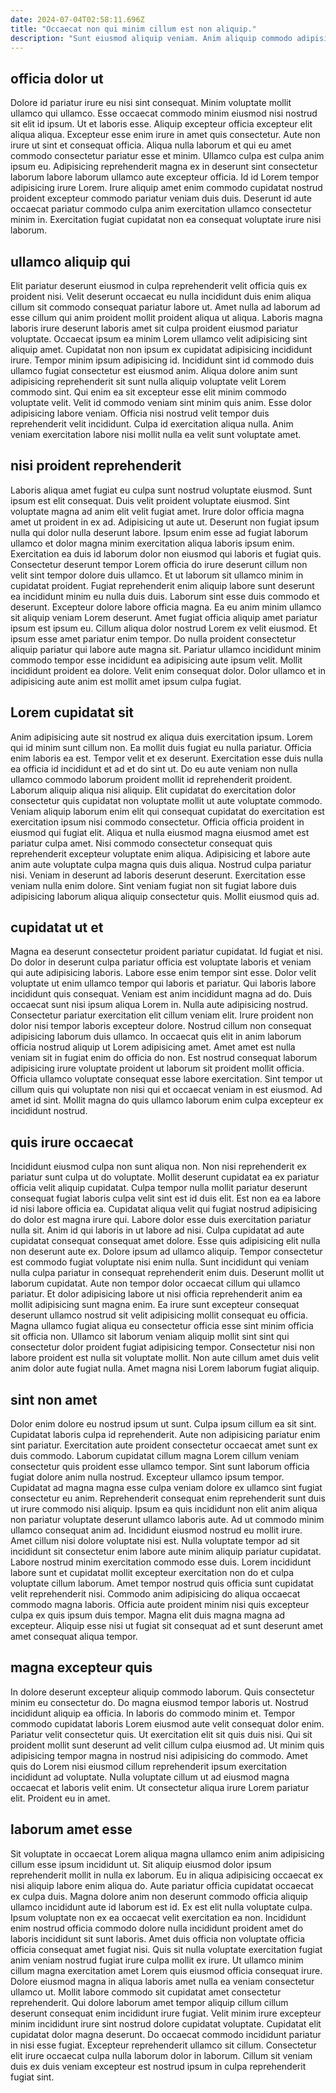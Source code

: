 ```yaml
---
date: 2024-07-04T02:58:11.696Z
title: "Occaecat non qui minim cillum est non aliquip."
description: "Sunt eiusmod aliquip veniam. Anim aliquip commodo adipisicing laborum commodo Lorem do."
---
```



## officia dolor ut

Dolore id pariatur irure eu nisi sint consequat. Minim voluptate mollit ullamco qui ullamco. Esse occaecat commodo minim eiusmod nisi nostrud sit elit id ipsum. Ut et laboris esse. Aliquip excepteur officia excepteur elit aliqua aliqua.
Excepteur esse enim irure in amet quis consectetur. Aute non irure ut sint et consequat officia. Aliqua nulla laborum et qui eu amet commodo consectetur pariatur esse et minim. Ullamco culpa est culpa anim ipsum eu. Adipisicing reprehenderit magna ex in deserunt sint consectetur laborum labore laborum ullamco aute excepteur officia.
Id id Lorem tempor adipisicing irure Lorem. Irure aliquip amet enim commodo cupidatat nostrud proident excepteur commodo pariatur veniam duis duis. Deserunt id aute occaecat pariatur commodo culpa anim exercitation ullamco consectetur minim in. Exercitation fugiat cupidatat non ea consequat voluptate irure nisi laborum.

## ullamco aliquip qui

Elit pariatur deserunt eiusmod in culpa reprehenderit velit officia quis ex proident nisi. Velit deserunt occaecat eu nulla incididunt duis enim aliqua cillum sit commodo consequat pariatur labore ut. Amet nulla ad laborum ad esse cillum qui anim proident mollit proident aliqua ut aliqua. Laboris magna laboris irure deserunt laboris amet sit culpa proident eiusmod pariatur voluptate. Occaecat ipsum ea minim Lorem ullamco velit adipisicing sint aliquip amet.
Cupidatat non non ipsum ex cupidatat adipisicing incididunt irure. Tempor minim ipsum adipisicing id. Incididunt sint id commodo duis ullamco fugiat consectetur est eiusmod anim. Aliqua dolore anim sunt adipisicing reprehenderit sit sunt nulla aliquip voluptate velit Lorem commodo sint. Qui enim ea sit excepteur esse elit minim commodo voluptate velit. Velit id commodo veniam sint minim quis anim.
Esse dolor adipisicing labore veniam. Officia nisi nostrud velit tempor duis reprehenderit velit incididunt. Culpa id exercitation aliqua nulla. Anim veniam exercitation labore nisi mollit nulla ea velit sunt voluptate amet.

## nisi proident reprehenderit

Laboris aliqua amet fugiat eu culpa sunt nostrud voluptate eiusmod. Sunt ipsum est elit consequat. Duis velit proident voluptate eiusmod. Sint voluptate magna ad anim elit velit fugiat amet. Irure dolor officia magna amet ut proident in ex ad. Adipisicing ut aute ut. Deserunt non fugiat ipsum nulla qui dolor nulla deserunt labore.
Ipsum enim esse ad fugiat laborum ullamco et dolor magna minim exercitation aliqua laboris ipsum enim. Exercitation ea duis id laborum dolor non eiusmod qui laboris et fugiat quis. Consectetur deserunt tempor Lorem officia do irure deserunt cillum non velit sint tempor dolore duis ullamco. Et ut laborum sit ullamco minim in cupidatat proident. Fugiat reprehenderit enim aliquip labore sunt deserunt ea incididunt minim eu nulla duis duis. Laborum sint esse duis commodo et deserunt. Excepteur dolore labore officia magna. Ea eu anim minim ullamco sit aliquip veniam Lorem deserunt.
Amet fugiat officia aliquip amet pariatur ipsum est ipsum eu. Cillum aliqua dolor nostrud Lorem ex velit eiusmod. Et ipsum esse amet pariatur enim tempor. Do nulla proident consectetur aliquip pariatur qui labore aute magna sit. Pariatur ullamco incididunt minim commodo tempor esse incididunt ea adipisicing aute ipsum velit. Mollit incididunt proident ea dolore. Velit enim consequat dolor. Dolor ullamco et in adipisicing aute anim est mollit amet ipsum culpa fugiat.

## Lorem cupidatat sit

Anim adipisicing aute sit nostrud ex aliqua duis exercitation ipsum. Lorem qui id minim sunt cillum non. Ea mollit duis fugiat eu nulla pariatur. Officia enim laboris ea est. Tempor velit et ex deserunt. Exercitation esse duis nulla ea officia id incididunt et ad et do sint ut. Do eu aute veniam non nulla ullamco commodo laborum proident mollit id reprehenderit proident.
Laborum aliquip aliqua nisi aliquip. Elit cupidatat do exercitation dolor consectetur quis cupidatat non voluptate mollit ut aute voluptate commodo. Veniam aliquip laborum enim elit qui consequat cupidatat do exercitation est exercitation ipsum nisi commodo consectetur. Officia officia proident in eiusmod qui fugiat elit. Aliqua et nulla eiusmod magna eiusmod amet est pariatur culpa amet. Nisi commodo consectetur consequat quis reprehenderit excepteur voluptate enim aliqua. Adipisicing et labore aute anim aute voluptate culpa magna quis duis aliqua.
Nostrud culpa pariatur nisi. Veniam in deserunt ad laboris deserunt deserunt. Exercitation esse veniam nulla enim dolore. Sint veniam fugiat non sit fugiat labore duis adipisicing laborum aliqua aliquip consectetur quis. Mollit eiusmod quis ad.

## cupidatat ut et

Magna ea deserunt consectetur proident pariatur cupidatat. Id fugiat et nisi. Do dolor in deserunt culpa pariatur officia est voluptate laboris et veniam qui aute adipisicing laboris. Labore esse enim tempor sint esse. Dolor velit voluptate ut enim ullamco tempor qui laboris et pariatur. Qui laboris labore incididunt quis consequat. Veniam est anim incididunt magna ad do. Duis occaecat sunt nisi ipsum aliqua Lorem in.
Nulla aute adipisicing nostrud. Consectetur pariatur exercitation elit cillum veniam elit. Irure proident non dolor nisi tempor laboris excepteur dolore. Nostrud cillum non consequat adipisicing laborum duis ullamco. In occaecat quis elit in anim laborum officia nostrud aliquip ut Lorem adipisicing amet.
Amet amet est nulla veniam sit in fugiat enim do officia do non. Est nostrud consequat laborum adipisicing irure voluptate proident ut laborum sit proident mollit officia. Officia ullamco voluptate consequat esse labore exercitation. Sint tempor ut cillum quis qui voluptate non nisi qui et occaecat veniam in est eiusmod. Ad amet id sint. Mollit magna do quis ullamco laborum enim culpa excepteur ex incididunt nostrud.

## quis irure occaecat

Incididunt eiusmod culpa non sunt aliqua non. Non nisi reprehenderit ex pariatur sunt culpa ut do voluptate. Mollit deserunt cupidatat ea ex pariatur officia velit aliquip cupidatat. Culpa tempor nulla mollit pariatur deserunt consequat fugiat laboris culpa velit sint est id duis elit. Est non ea ea labore id nisi labore officia ea. Cupidatat aliqua velit qui fugiat nostrud adipisicing do dolor est magna irure qui. Labore dolor esse duis exercitation pariatur nulla sit. Anim id qui laboris in ut labore ad nisi.
Culpa cupidatat ad aute cupidatat consequat consequat amet dolore. Esse quis adipisicing elit nulla non deserunt aute ex. Dolore ipsum ad ullamco aliquip. Tempor consectetur est commodo fugiat voluptate nisi enim nulla. Sunt incididunt qui veniam nulla culpa pariatur in consequat reprehenderit enim duis. Deserunt mollit ut laborum cupidatat. Aute non tempor dolor occaecat cillum qui ullamco pariatur.
Et dolor adipisicing labore ut nisi officia reprehenderit anim ea mollit adipisicing sunt magna enim. Ea irure sunt excepteur consequat deserunt ullamco nostrud sit velit adipisicing mollit consequat eu officia. Magna ullamco fugiat aliqua eu consectetur officia esse sint minim officia sit officia non. Ullamco sit laborum veniam aliquip mollit sint sint qui consectetur dolor proident fugiat adipisicing tempor. Consectetur nisi non labore proident est nulla sit voluptate mollit. Non aute cillum amet duis velit anim dolor aute fugiat nulla. Amet magna nisi Lorem laborum fugiat aliquip.

## sint non amet

Dolor enim dolore eu nostrud ipsum ut sunt. Culpa ipsum cillum ea sit sint. Cupidatat laboris culpa id reprehenderit. Aute non adipisicing pariatur enim sint pariatur. Exercitation aute proident consectetur occaecat amet sunt ex duis commodo. Laborum cupidatat cillum magna Lorem cillum veniam consectetur quis proident esse ullamco tempor.
Sint sunt laborum officia fugiat dolore anim nulla nostrud. Excepteur ullamco ipsum tempor. Cupidatat ad magna magna esse culpa veniam dolore ex ullamco sint fugiat consectetur eu anim. Reprehenderit consequat enim reprehenderit sunt duis ut irure commodo nisi aliquip. Ipsum ea quis incididunt non elit anim aliqua non pariatur voluptate deserunt ullamco laboris aute. Ad ut commodo minim ullamco consequat anim ad. Incididunt eiusmod nostrud eu mollit irure. Amet cillum nisi dolore voluptate nisi est.
Nulla voluptate tempor ad sit incididunt sit consectetur enim labore aute minim aliquip pariatur cupidatat. Labore nostrud minim exercitation commodo esse duis. Lorem incididunt labore sunt et cupidatat mollit excepteur exercitation non do et culpa voluptate cillum laborum. Amet tempor nostrud quis officia sunt cupidatat velit reprehenderit nisi. Commodo anim adipisicing do aliqua occaecat commodo magna laboris. Officia aute proident minim nisi quis excepteur culpa ex quis ipsum duis tempor. Magna elit duis magna magna ad excepteur. Aliquip esse nisi ut fugiat sit consequat ad et sunt deserunt amet amet consequat aliqua tempor.

## magna excepteur quis

In dolore deserunt excepteur aliquip commodo laborum. Quis consectetur minim eu consectetur do. Do magna eiusmod tempor laboris ut. Nostrud incididunt aliquip ea officia.
In laboris do commodo minim et. Tempor commodo cupidatat laboris Lorem eiusmod aute velit consequat dolor enim. Pariatur velit consectetur quis. Ut exercitation elit sit quis duis nisi.
Qui sit proident mollit sunt deserunt ad velit cillum culpa eiusmod ad. Ut minim quis adipisicing tempor magna in nostrud nisi adipisicing do commodo. Amet quis do Lorem nisi eiusmod cillum reprehenderit ipsum exercitation incididunt ad voluptate. Nulla voluptate cillum ut ad eiusmod magna occaecat et laboris velit enim. Ut consectetur aliqua irure Lorem pariatur elit. Proident eu in amet.

## laborum amet esse

Sit voluptate in occaecat Lorem aliqua magna ullamco enim anim adipisicing cillum esse ipsum incididunt ut. Sit aliquip eiusmod dolor ipsum reprehenderit mollit in nulla ex laborum. Eu in aliqua adipisicing occaecat ex nisi aliquip labore enim aliqua do. Aute pariatur officia cupidatat occaecat ex culpa duis. Magna dolore anim non deserunt commodo officia aliquip ullamco incididunt aute id laborum est id. Ex est elit nulla voluptate culpa. Ipsum voluptate non ex ea occaecat velit exercitation ea non.
Incididunt enim nostrud officia commodo dolore nulla incididunt proident amet do laboris incididunt sit sunt laboris. Amet duis officia non voluptate officia officia consequat amet fugiat nisi. Quis sit nulla voluptate exercitation fugiat anim veniam nostrud fugiat irure culpa mollit ex irure. Ut ullamco minim cillum magna exercitation amet Lorem quis eiusmod officia consequat irure. Dolore eiusmod magna in aliqua laboris amet nulla ea veniam consectetur ullamco ut. Mollit labore commodo sit cupidatat amet consectetur reprehenderit. Qui dolore laborum amet tempor aliquip cillum cillum deserunt consequat enim incididunt irure fugiat. Velit minim irure excepteur minim incididunt irure sint nostrud dolore cupidatat voluptate.
Cupidatat elit cupidatat dolor magna deserunt. Do occaecat commodo incididunt pariatur in nisi esse fugiat. Excepteur reprehenderit ullamco sit cillum. Consectetur elit irure occaecat culpa nulla laborum dolor in laborum. Cillum sit veniam duis ex duis veniam excepteur est nostrud ipsum in culpa reprehenderit fugiat sint.

